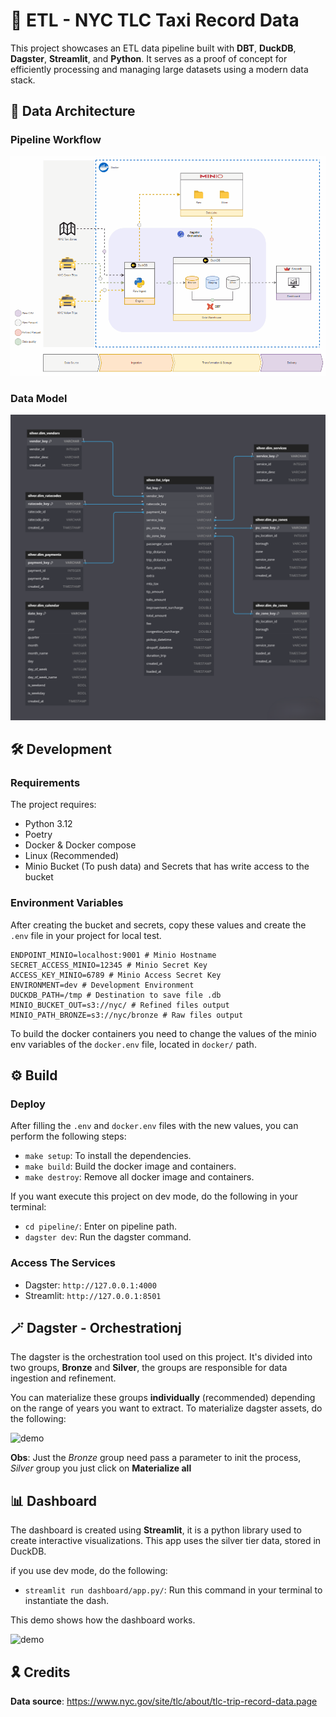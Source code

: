 # 🚕 ETL - NYC TLC Taxi Record Data

This project showcases an ETL data pipeline built with **DBT**, **DuckDB**, **Dagster**, **Streamlit**, and **Python**. It serves as a proof of concept for efficiently processing and managing large datasets using a modern data stack.

## 📝 Data Architecture

### Pipeline Workflow

![image](./docs/video/dataflow.gif)

### Data Model

![image](./docs/img/data_model.png)

## 🛠️ Development

### Requirements

The project requires:

* Python 3.12
* Poetry
* Docker & Docker compose
* Linux (Recommended)
* Minio Bucket (To push data) and Secrets that has write access to the bucket

### Environment Variables

After creating the bucket and secrets, copy these values ​​and create the ```.env``` file in your project for local test.

```shell
ENDPOINT_MINIO=localhost:9001 # Minio Hostname
SECRET_ACCESS_MINIO=12345 # Minio Secret Key
ACCESS_KEY_MINIO=6789 # Minio Access Secret Key
ENVIRONMENT=dev # Development Environment
DUCKDB_PATH=/tmp # Destination to save file .db
MINIO_BUCKET_OUT=s3://nyc/ # Refined files output
MINIO_PATH_BRONZE=s3://nyc/bronze # Raw files output
```

To build the docker containers you need to change the values ​​of the minio env variables of the ```docker.env``` file, located in ```docker/``` path.

## ⚙️ Build

### Deploy

After filling the ```.env``` and ```docker.env``` files with the new values, you can perform the following steps:

* ```make setup```: To install the dependencies.
* ```make build```: Build the docker image and containers.
* ```make destroy```: Remove all docker image and containers.

If you want execute this project on dev mode, do the following in your terminal:

* ```cd pipeline/```: Enter on pipeline path.
* ```dagster dev```: Run the dagster command.

### Access The Services

* Dagster: ```http://127.0.0.1:4000```
* Streamlit: ```http://127.0.0.1:8501```

## 🪄 Dagster - Orchestrationj

The dagster is the orchestration tool used on this project. It's divided into two groups, **Bronze** and **Silver**, the groups are responsible for data ingestion and refinement.

You can materialize these groups **individually** (recommended) depending on the range of years you want to extract. To materialize dagster assets, do the following:

![demo](./docs/video/demo_dagster.gif)

**Obs**: Just the *Bronze* group need pass a parameter to init the process, *Silver* group you just click on **Materialize all**

## 📊 Dashboard

The dashboard is created using **Streamlit**, it is a python library used to create interactive visualizations. This app uses the silver tier data, stored in DuckDB.

if you use dev mode, do the following:

* ```streamlit run dashboard/app.py/```: Run this command in your terminal to instantiate the dash.

This demo shows how the dashboard works.

![demo](./docs/video/dash_demo.gif)

## 🎗️ Credits

**Data source**: <https://www.nyc.gov/site/tlc/about/tlc-trip-record-data.page>
